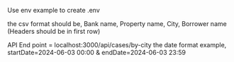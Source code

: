 Use env example to create .env

<!-- CRON -->

the csv format should be,
Bank name, Property name, City, Borrower name (Headers should be in first row)

<!-- API -->

API End point = localhost:3000/api/cases/by-city
the date format example, startDate=2024-06-03 00:00 & endDate=2024-06-03 23:59
